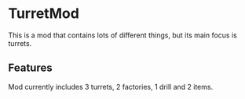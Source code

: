 # TurretMod
This is a mod that contains lots of different things, but its main focus is turrets.

## Features

Mod currently includes 3 turrets, 2 factories, 1 drill and 2 items.
